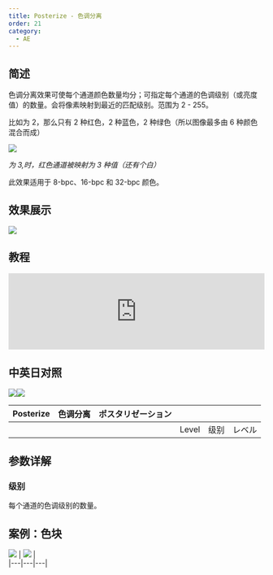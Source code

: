 ```yaml
---
title: Posterize - 色调分离
order: 21
category:
  - AE
---
```


## 简述

色调分离效果可使每个通道颜色数量均分；可指定每个通道的色调级别（或亮度值）的数量。会将像素映射到最近的匹配级别。范围为 2 - 255。

比如为 2，那么只有 2 种红色，2 种蓝色，2 种绿色（所以图像最多由 6 种颜色混合而成）

![](https://cdn.yuelili.com/20220102010715.png)

_为 3,时，红色通道被映射为 3 种值（还有个白）_

此效果适用于 8-bpc、16-bpc 和 32-bpc 颜色。

## 效果展示

![](https://cdn.yuelili.com/20220102010608.png)

## 教程

<iframe src="https://player.bilibili.com/player.html?bvid=BV1e34y1X7Vj&page=58&high_quality=1" width="100%" allowfullscreen="allowfullscreen" frameborder="0"></iframe>

## 中英日对照

![](https://mir.yuelili.com/wp-content/uploads/user/AE/effects/AE-Effects-Stylize-Posterize.png)![](https://mir.yuelili.com/wp-content/uploads/user/AE/effects/AE-Effects-Stylize-Posterize_cn.png)

| Posterize | 色调分离 | ポスタリゼーション |       |      |        |
| --------- | -------- | ------------------ | ----- | ---- | ------ |
|           |          |                    | Level | 级别 | レベル |

## 参数详解

### 级别

每个通道的色调级别的数量。

## 案例：色块

![](https://cdn.yuelili.com/20220102010301.png) |
![](https://cdn.yuelili.com/20220102010334.png) |  
|---|---|---|
